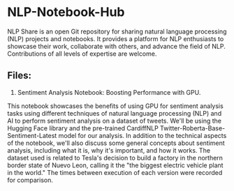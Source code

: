 # NLP-Notebook-Hub
NLP Share is an open Git repository for sharing natural language processing (NLP) projects and notebooks. It provides a platform for NLP enthusiasts to showcase their work, collaborate with others, and advance the field of NLP. Contributions of all levels of expertise are welcome.


## Files:
1. Sentiment Analysis Notebook: Boosting Performance with GPU. 

This notebook showcases the benefits of using GPU for sentiment analysis tasks using different techniques of natural language processing (NLP) and AI to perform sentiment analysis on a dataset of tweets. We'll be using the Hugging Face library and the pre-trained CardiffNLP Twitter-Roberta-Base-Sentiment-Latest model for our analysis. In addition to the technical aspects of the notebook, we'll also discuss some general concepts about sentiment analysis, including what it is, why it's important, and how it works. The dataset used is related to Tesla's decision to build a factory in the northern border state of Nuevo Leon, calling it the "the biggest electric vehicle plant in the world." The times between execution of each version were recorded for comparison.
